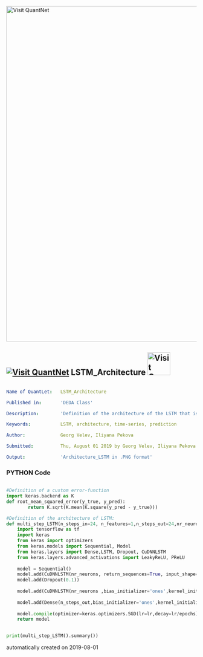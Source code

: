 [<img src="https://github.com/QuantLet/Styleguide-and-FAQ/blob/master/pictures/banner.png" width="888" alt="Visit QuantNet">](http://quantlet.de/)

## [<img src="https://github.com/QuantLet/Styleguide-and-FAQ/blob/master/pictures/qloqo.png" alt="Visit QuantNet">](http://quantlet.de/) **LSTM_Architecture** [<img src="https://github.com/QuantLet/Styleguide-and-FAQ/blob/master/pictures/QN2.png" width="60" alt="Visit QuantNet 2.0">](http://quantlet.de/)

```yaml

Name of QuantLet:   LSTM_Architecture

Published in:       'DEDA Class'

Description:        'Definition of the architecture of the LSTM that is used for the time-series prediction of the hourly returns.'

Keywords:           LSTM, architecture, time-series, prediction

Author:             Georg Velev, Iliyana Pekova

Submitted:          Thu, August 01 2019 by Georg Velev, Iliyana Pekova

Output:             'Architecture_LSTM in .PNG format'

```

### PYTHON Code
```python

#Definition of a custom error-function
import keras.backend as K
def root_mean_squared_error(y_true, y_pred):
        return K.sqrt(K.mean(K.square(y_pred - y_true)))

#Definition of the architecture of LSTM:
def multi_step_LSTM(n_steps_in=24, n_features=1,n_steps_out=24,nr_neurons=100,lr=0.01,epochs=1):
    import tensorflow as tf
    import keras
    from keras import optimizers
    from keras.models import Sequential, Model
    from keras.layers import Dense,LSTM, Dropout, CuDNNLSTM
    from keras.layers.advanced_activations import LeakyReLU, PReLU
    
    model = Sequential()
    model.add(CuDNNLSTM(nr_neurons, return_sequences=True, input_shape=(n_steps_in, n_features),kernel_initializer=keras.initializers.he_normal(seed=42)))
    model.add(Dropout(0.1))
    
    model.add(CuDNNLSTM(nr_neurons ,bias_initializer='ones',kernel_initializer=keras.initializers.he_normal(seed=42)))
    
    model.add(Dense(n_steps_out,bias_initializer='ones',kernel_initializer=keras.initializers.he_normal(seed=42)))
   
    model.compile(optimizer=keras.optimizers.SGD(lr=lr,decay=lr/epochs), loss=root_mean_squared_error)
    return model

  
print(multi_step_LSTM().summary())

```

automatically created on 2019-08-01